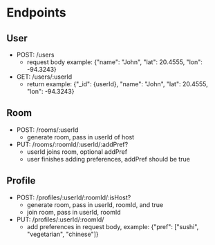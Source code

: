 # Endpoints
## User
* POST: /users
    * request body example: {"name": "John", "lat": 20.4555, "lon": -94.3243}
* GET: /users/:userId
    * return example: {"_id": {userId}, "name": "John", "lat": 20.4555, "lon": -94.3243}
## Room
* POST: /rooms/:userId
    * generate room, pass in userId of host
* PUT: /rooms/:roomId/:userId/:addPref?
    * userId joins room, optional addPref
    * user finishes adding preferences, addPref should be true
## Profile
* POST: /profiles/:userId/:roomId/:isHost?
    * generate room, pass in userId, roomId, and true
    * join room, pass in userId, roomId
* PUT: /profiles/:userId/:roomId/
    * add preferences in request body, example: {"pref": ["sushi", "vegetarian", "chinese"]}